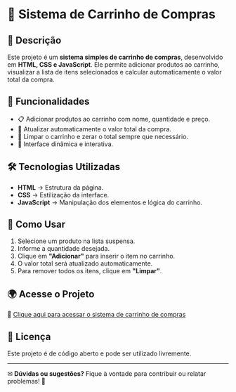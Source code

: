 # 🛒 Sistema de Carrinho de Compras

## 📌 Descrição

Este projeto é um **sistema simples de carrinho de compras**, desenvolvido em **HTML, CSS e JavaScript**. Ele permite adicionar produtos ao carrinho, visualizar a lista de itens selecionados e calcular automaticamente o valor total da compra.

## 🚀 Funcionalidades

- 📋 Adicionar produtos ao carrinho com nome, quantidade e preço.
- 🔄 Atualizar automaticamente o valor total da compra.
- 🧹 Limpar o carrinho e zerar o total sempre que necessário.
- 🎨 Interface dinâmica e interativa.

## 🛠️ Tecnologias Utilizadas

- **HTML** → Estrutura da página.
- **CSS** → Estilização da interface.
- **JavaScript** → Manipulação dos elementos e lógica do carrinho.

## 📌 Como Usar

1. Selecione um produto na lista suspensa.
2. Informe a quantidade desejada.
3. Clique em **"Adicionar"** para inserir o item no carrinho.
4. O valor total será atualizado automaticamente.
5. Para remover todos os itens, clique em **"Limpar"**.

## 🌍 Acesse o Projeto

🔗 [Clique aqui para acessar o sistema de carrinho de compras](https://carrinho-compras-9d8sfnth9-felpsdsantos-projects.vercel.app/)  

## 📜 Licença

Este projeto é de código aberto e pode ser utilizado livremente.

---

✉ **Dúvidas ou sugestões?** Fique à vontade para contribuir ou relatar problemas! 🚀
